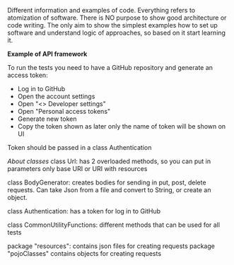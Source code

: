 Different information and examples of code. Everything refers to atomization of software. 
There is NO purpose to show good architecture or code writing. The only aim to show the simplest 
examples how to set up software and understand logic of approaches, so based on it start learning it.

**Example of API framework**

To run the tests you need to have a GitHub repository and generate an access token:
- Log in to GitHub
- Open the account settings
- Open "<> Developer settings"
- Open "Personal access tokens"
- Generate new token
- Copy the token shown as later only the name of token will be shown on UI

Token should be passed in a class Authentication

*About classes*
class Url:
has 2 overloaded methods, so you can put in parameters only base URI or URI with resources

class BodyGenerator: creates bodies for sending in put, post, delete requests. Can take Json from a file and convert to String, or create an object.

class Authentication: has a token for log in to GitHub

class CommonUtilityFunctions: different methods that can be used for all tests

package "resources": contains json files for creating requests
package "pojoClasses" contains objects for creating requests





